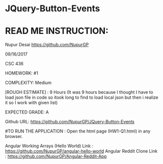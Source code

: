 # JQuery-Button-Events

# READ ME INSTRUCTION:

Nupur Desai
https://github.com/NupurGP

09/16/2017

CSC 436

HOMEWORK: #1

COMPLEXITY: Medium 

[ROUGH ESTIMATE] : 9 Hours (It was 9 hours because I thought I have to load json file in code so itook long to find to load local json but then i realize it so I work with given list)

EXPECTED GRADE: A

Github URL: https://github.com/NupurGP/JQuery-Button-Events


#TO RUN THE APPLICATION : Open the html page (HW1-Q1.html) in any browser.

Angular Working Arrays (Hello World) Link : https://github.com/NupurGP/angular-hello-world
Angular Reddit Clone Link : https://github.com/NupurGP/Angular-Reddit-App

